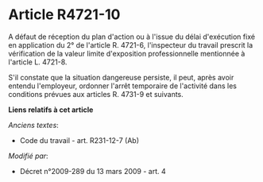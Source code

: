 # Article R4721-10

A défaut de réception du plan d'action ou à l'issue du délai d'exécution fixé en application du 2° de l'article R. 4721-6,
l'inspecteur du travail prescrit la vérification de la valeur limite d'exposition professionnelle mentionnée à l'article L.
4721-8.

S'il constate que la situation dangereuse persiste, il peut, après avoir entendu l'employeur, ordonner l'arrêt temporaire de
l'activité dans les conditions prévues aux articles R. 4731-9 et suivants.

**Liens relatifs à cet article**

_Anciens textes_:

  - Code du travail - art. R231-12-7 (Ab)

_Modifié par_:

  - Décret n°2009-289 du 13 mars 2009 - art. 4
